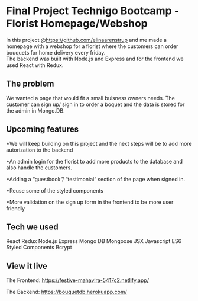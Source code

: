 # Final Project Technigo Bootcamp - Florist Homepage/Webshop
In this project @https://github.com/elinaarenstrup and me made a homepage with a webshop for a florist where the customers can order bouquets for home delivery every friday.  
The backend was built with Node.js and Express and for the frontend we used React with Redux. 

## The problem
We wanted a page that would fit a small buisness owners needs. The customer can sign up/ sign in to order a boquet and the data is stored for the admin in Mongo.DB. 

## Upcoming features
*We will keep building on this project and the next steps will be to add more autorization to the backend

*An admin login for the florist to add more products to the database and also handle the customers. 

*Adding a “guestbook”/ “testimonial” section of the page when signed in. 

*Reuse some of the styled components

*More validation on the sign up form in the frontend to be more user friendly

## Tech we used

React Redux Node.js Express Mongo DB Mongoose JSX Javascript ES6 Styled Components Bcrypt

## View it live

The Frontend: 
https://festive-mahavira-5417c2.netlify.app/

The Backend: 
https://bouquetdb.herokuapp.com/
